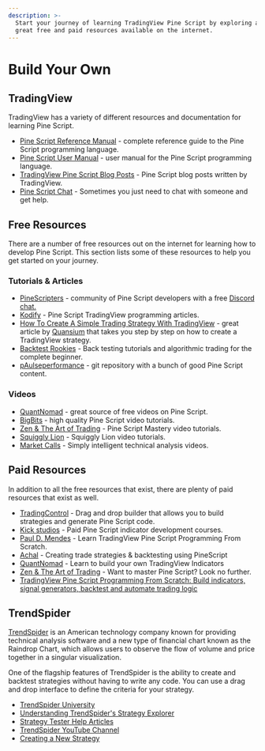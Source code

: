 ```yaml
---
description: >-
  Start your journey of learning TradingView Pine Script by exploring all the
  great free and paid resources available on the internet.
---
```


# Build Your Own

## TradingView

TradingView has a variety of different resources and documentation for learning Pine Script.

* [Pine Script Reference Manual](https://www.tradingview.com/pine-script-reference/v5/) - complete reference guide to the Pine Script programming language.
* [Pine Script User Manual](https://www.tradingview.com/pine-script-docs/en/v5/index.html) - user manual for the Pine Script programming language.
* [TradingView Pine Script Blog Posts](https://www.tradingview.com/blog/en/category/market-analysis/pine/) - Pine Script blog posts written by TradingView.
* [Pine Script Chat](https://www.tradingview.com/chat/#BfmVowG1TZkKO235) - Sometimes you just need to chat with someone and get help.

## **Free Resources**

There are a number of free resources out on the internet for learning how to develop Pine Script. This section lists some of these resources to help you get started on your journey.

### Tutorials & Articles

* [PineScripters](https://www.pinescripters.com) - community of Pine Script developers with a free [Discord chat.](https://discord.gg/pq8A48cPua)
* [Kodify](https://kodify.net/tradingview-programming-articles/) - Pine Script TradingView programming articles.
* [How To Create A Simple Trading Strategy With TradingView](https://medium.com/@quansium/how-to-create-a-simple-trading-strategy-with-tradingview-7a9fea3cffc1) - great article by [Quansium](https://www.tradingview.com/u/Quansium/) that takes you step by step on how to create a TradingView strategy.
* [Backtest Rookies](https://backtest-rookies.com/category/tradingview/) - Back testing tutorials and algorithmic trading for the complete beginner.&#x20;
* [pAulseperformance](https://github.com/pAulseperformance/awesome-pinescript) - git repository with a bunch of good Pine Script content.

### **Videos**

* [QuantNomad](https://www.youtube.com/channel/UC57DoaeefbGM9nbcVA3V5mg) - great source of free videos on Pine Script.
* [BigBits](https://www.youtube.com/user/dpjohnson2009) - high quality Pine Script video tutorials.
* [Zen & The Art of Trading](https://www.youtube.com/playlist?list=PLSP\_1DBafH-EvKYn\_ARs3S3bEaQwGAj-W) - Pine Script Mastery video tutorials.
* [Squiggly Lion](https://www.youtube.com/channel/UC4O-W0DfsAfPYPbxws2dIOw) - Squiggly Lion video tutorials.
* [Market Calls](https://www.youtube.com/user/marketcalls/featured) - Simply intelligent technical analysis videos.

## **Paid Resources**

In addition to all the free resources that exist, there are plenty of paid resources that exist as well.

* [TradingControl](https://tradingcontrol.com) - Drag and drop builder that allows you to build strategies and generate Pine Script code.
* [Kick studios](http://kickstudios.com/retail-trading-dev-services/courses/) - Paid Pine Script indicator development courses.
* [Paul D. Mendes](https://www.udemy.com/course/learn-tradingview-pine-script-programming-from-scratch/) - Learn TradingView Pine Script Programming From Scratch.
* [Achal](https://www.udemy.com/course/creating-trade-strategies-backtesting-using-pinescript/) - Creating trade strategies & backtesting using PineScript
* [QuantNomad](https://courses.quantnomad.com/p/pinescript-programming) - Learn to build your own TradingView Indicators
* [Zen & The Art of Trading](https://www.pinescriptmastery.com) - Want to master Pine Script? Look no further.
* [TradingView Pine Script Programming From Scratch: Build indicators, signal generators, backtest and automate trading logic](https://www.amazon.com/Achal/e/B092HFKV6N)

## TrendSpider

[TrendSpider](https://trendspider.com) is an American technology company known for providing technical analysis software and a new type of financial chart known as the Raindrop Chart, which allows users to observe the flow of volume and price together in a singular visualization.

One of the flagship features of TrendSpider is the ability to create and backtest strategies without having to write any code. You can use a drag and drop interface to define the criteria for your strategy.

* [TrendSpider University](https://trendspider.com/university/)
* [Understanding TrendSpider's Strategy Explorer](https://trendspider.com/blog/understanding-trendspiders-strategy-explorer/)
* [Strategy Tester Help Articles](https://help.trendspider.com/kb/strategy-tester)
* [TrendSpider YouTube Channel](https://www.youtube.com/channel/UCVvdnt2An8rC7zeey6Sa7bQ)
* [Creating a New Strategy](https://help.trendspider.com/kb/strategy-tester/accessing-and-using-the-strategy-tester)
